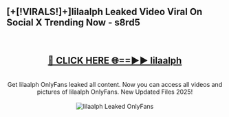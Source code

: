 <h2>[+[!VIRALS!]+]lilaalph Leaked Video Viral On Social X Trending Now - s8rd5</h2>
<br>
<div align="center">
<h2><a href="https://libra.edu.pl?lilaalph" rel="nofollow">🔴 CLICK HERE 🌐==►► lilaalph</a></h2>
<br>
Get lilaalph OnlyFans leaked all content. Now you can access all videos and pictures of lilaalph OnlyFans. New Updated Files 2025!
<br>
<br>
<a href="https://libra.edu.pl?lilaalph" rel="nofollow" data-target="animated-image.originalLink"><img src="https://i.ibb.co.com/WyWwxjT/player-gif2.gif" alt="lilaalph Leaked OnlyFans" style="max-width: 100%; display: inline-block;" data-target="animated-image.originalImage"></a>
</div>
<br>
